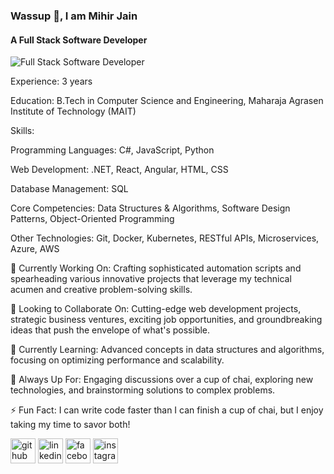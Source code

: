### Wassup 👋, I am Mihir Jain
####  A Full Stack Software Developer
![Full Stack Software Developer](https://media.licdn.com/dms/image/C4D16AQEB3uhDwjteTQ/profile-displaybackgroundimage-shrink_350_1400/0/1644004436811?e=1685577600&v=beta&t=dJudqeNuNm4Dm4RyfKMmEpA9XAXhEH1GmJaWw3q3xIk)

Experience: 3 years

Education: B.Tech in Computer Science and Engineering, Maharaja Agrasen Institute of Technology (MAIT)

Skills:

Programming Languages: C#, JavaScript, Python

Web Development: .NET, React, Angular, HTML, CSS

Database Management: SQL

Core Competencies: Data Structures & Algorithms, Software Design Patterns, Object-Oriented Programming

Other Technologies: Git, Docker, Kubernetes, RESTful APIs, Microservices, Azure, AWS

🔭 Currently Working On: Crafting sophisticated automation scripts and spearheading various innovative projects that leverage my technical acumen and creative problem-solving skills.

👯 Looking to Collaborate On: Cutting-edge web development projects, strategic business ventures, exciting job opportunities, and groundbreaking ideas that push the envelope of what's possible.

🌱 Currently Learning: Advanced concepts in data structures and algorithms, focusing on optimizing performance and scalability.

💬 Always Up For: Engaging discussions over a cup of chai, exploring new technologies, and brainstorming solutions to complex problems.

⚡ Fun Fact: I can write code faster than I can finish a cup of chai, but I enjoy taking my time to savor both!


[<img src='https://cdn.jsdelivr.net/npm/simple-icons@3.0.1/icons/github.svg' alt='github' height='40'>](https://github.com/jmihir100)  [<img src='https://cdn.jsdelivr.net/npm/simple-icons@3.0.1/icons/linkedin.svg' alt='linkedin' height='40'>](https://www.linkedin.com/in/jmihir100/)  [<img src='https://cdn.jsdelivr.net/npm/simple-icons@3.0.1/icons/facebook.svg' alt='facebook' height='40'>](https://www.facebook.com/yaarmihir)  [<img src='https://cdn.jsdelivr.net/npm/simple-icons@3.0.1/icons/instagram.svg' alt='instagram' height='40'>](https://www.instagram.com/yaarmihir/)  

